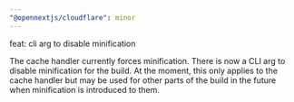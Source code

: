 ```yaml
---
"@opennextjs/cloudflare": minor
---
```


feat: cli arg to disable minification

The cache handler currently forces minification. There is now a CLI arg to disable minification for the build. At the moment, this only applies to the cache handler but may be used for other parts of the build in the future when minification is introduced to them.
